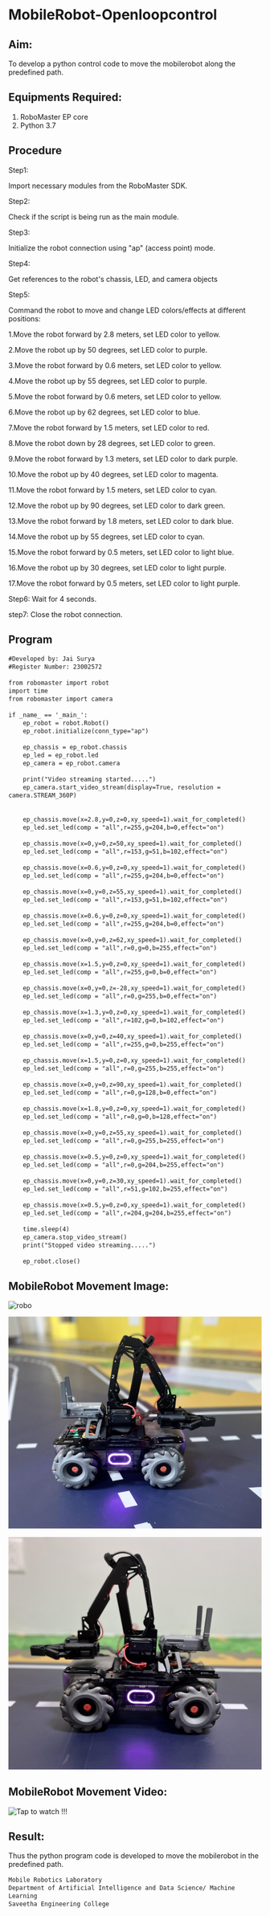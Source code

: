 # MobileRobot-Openloopcontrol
## Aim:

To develop a python control code to move the mobilerobot along the predefined path.

## Equipments Required:
1. RoboMaster EP core
2. Python 3.7

## Procedure

Step1:

Import necessary modules from the RoboMaster SDK.


Step2:

Check if the script is being run as the main module.

Step3:

Initialize the robot connection using "ap" (access point) mode.

Step4:

Get references to the robot's chassis, LED, and camera objects


Step5:

Command the robot to move and change LED colors/effects at different positions:

1.Move the robot forward by 2.8 meters, set LED color to yellow.

2.Move the robot up by 50 degrees, set LED color to purple.

3.Move the robot forward by 0.6 meters, set LED color to yellow.

4.Move the robot up by 55 degrees, set LED color to purple.

5.Move the robot forward by 0.6 meters, set LED color to yellow.

6.Move the robot up by 62 degrees, set LED color to blue.

7.Move the robot forward by 1.5 meters, set LED color to red.

8.Move the robot down by 28 degrees, set LED color to green.

9.Move the robot forward by 1.3 meters, set LED color to dark purple.

10.Move the robot up by 40 degrees, set LED color to magenta.

11.Move the robot forward by 1.5 meters, set LED color to cyan.

12.Move the robot up by 90 degrees, set LED color to dark green.

13.Move the robot forward by 1.8 meters, set LED color to dark blue.

14.Move the robot up by 55 degrees, set LED color to cyan.

15.Move the robot forward by 0.5 meters, set LED color to light blue.

16.Move the robot up by 30 degrees, set LED color to light purple.

17.Move the robot forward by 0.5 meters, set LED color to light purple.

Step6:
Wait for 4 seconds.

step7:
Close the robot connection.

## Program
```
#Developed by: Jai Surya
#Register Number: 23002572

from robomaster import robot
import time
from robomaster import camera

if _name_ == '_main_':
    ep_robot = robot.Robot()
    ep_robot.initialize(conn_type="ap")

    ep_chassis = ep_robot.chassis
    ep_led = ep_robot.led
    ep_camera = ep_robot.camera

    print("Video streaming started.....")
    ep_camera.start_video_stream(display=True, resolution = camera.STREAM_360P)


    ep_chassis.move(x=2.8,y=0,z=0,xy_speed=1).wait_for_completed()
    ep_led.set_led(comp = "all",r=255,g=204,b=0,effect="on")

    ep_chassis.move(x=0,y=0,z=50,xy_speed=1).wait_for_completed()
    ep_led.set_led(comp = "all",r=153,g=51,b=102,effect="on")

    ep_chassis.move(x=0.6,y=0,z=0,xy_speed=1).wait_for_completed()
    ep_led.set_led(comp = "all",r=255,g=204,b=0,effect="on")

    ep_chassis.move(x=0,y=0,z=55,xy_speed=1).wait_for_completed()
    ep_led.set_led(comp = "all",r=153,g=51,b=102,effect="on")

    ep_chassis.move(x=0.6,y=0,z=0,xy_speed=1).wait_for_completed()
    ep_led.set_led(comp = "all",r=255,g=204,b=0,effect="on")

    ep_chassis.move(x=0,y=0,z=62,xy_speed=1).wait_for_completed()
    ep_led.set_led(comp = "all",r=0,g=0,b=255,effect="on")

    ep_chassis.move(x=1.5,y=0,z=0,xy_speed=1).wait_for_completed()
    ep_led.set_led(comp = "all",r=255,g=0,b=0,effect="on")

    ep_chassis.move(x=0,y=0,z=-28,xy_speed=1).wait_for_completed()
    ep_led.set_led(comp = "all",r=0,g=255,b=0,effect="on")

    ep_chassis.move(x=1.3,y=0,z=0,xy_speed=1).wait_for_completed()
    ep_led.set_led(comp = "all",r=102,g=0,b=102,effect="on")

    ep_chassis.move(x=0,y=0,z=40,xy_speed=1).wait_for_completed()
    ep_led.set_led(comp = "all",r=255,g=0,b=255,effect="on")

    ep_chassis.move(x=1.5,y=0,z=0,xy_speed=1).wait_for_completed()
    ep_led.set_led(comp = "all",r=0,g=255,b=255,effect="on")

    ep_chassis.move(x=0,y=0,z=90,xy_speed=1).wait_for_completed()
    ep_led.set_led(comp = "all",r=0,g=128,b=0,effect="on")

    ep_chassis.move(x=1.8,y=0,z=0,xy_speed=1).wait_for_completed()
    ep_led.set_led(comp = "all",r=0,g=0,b=128,effect="on")

    ep_chassis.move(x=0,y=0,z=55,xy_speed=1).wait_for_completed()
    ep_led.set_led(comp = "all",r=0,g=255,b=255,effect="on")

    ep_chassis.move(x=0.5,y=0,z=0,xy_speed=1).wait_for_completed()
    ep_led.set_led(comp = "all",r=0,g=204,b=255,effect="on")
    
    ep_chassis.move(x=0,y=0,z=30,xy_speed=1).wait_for_completed()
    ep_led.set_led(comp = "all",r=51,g=102,b=255,effect="on")

    ep_chassis.move(x=0.5,y=0,z=0,xy_speed=1).wait_for_completed()
    ep_led.set_led(comp = "all",r=204,g=204,b=255,effect="on")

    time.sleep(4)
    ep_camera.stop_video_stream()
    print("Stopped video streaming.....")

    ep_robot.close()
```


## MobileRobot Movement Image:

![robo](./img/robomaster.png)

![robo02](/pp.png)

![robo02](/ss.png)


## MobileRobot Movement Video:



![Tap to watch !!!](https://youtu.be/LpNgazyLxsg)


## Result:
Thus the python program code is developed to move the mobilerobot in the predefined path.


```
Mobile Robotics Laboratory
Department of Artificial Intelligence and Data Science/ Machine Learning
Saveetha Engineering College
```
